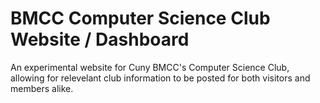 # BMCC Computer Science Club Website / Dashboard
An experimental website for Cuny BMCC's Computer Science Club, allowing for relevelant club information to be posted for both visitors and members alike.
